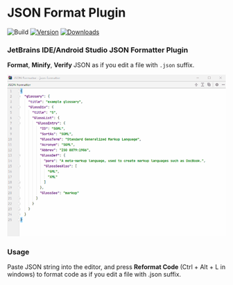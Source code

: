 JSON Format Plugin
=================

![Build](https://github.com/chocolate213/json-formatter/workflows/Build/badge.svg)
[![Version](https://img.shields.io/jetbrains/plugin/v/MARKETPLACE_ID.svg)](https://plugins.jetbrains.com/plugin/13931-json-formatter)
[![Downloads](https://img.shields.io/jetbrains/plugin/d/MARKETPLACE_ID.svg)](https://plugins.jetbrains.com/plugin/13931-json-formatter)

<!-- Plugin description -->
### JetBrains IDE/Android Studio JSON Formatter Plugin

**Format**, **Minify**, **Verify** JSON as if you edit a file with <code>.json</code> suffix.

![screenshots](./docs/screenshot.gif)

### Usage
Paste JSON string into the editor, and press **Reformat Code** (Ctrl + Alt + L in windows) to format code as if you edit a file with .json suffix.
<!-- Plugin description end -->